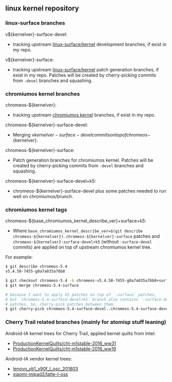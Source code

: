 ## linux kernel repository

### linux-surface branches

v${kernelver}-surface-devel:
- tracking upstream [linux-surface/kernel](linux-surface/kernel) development branches, if exist in my repo.

v${kernelver}-surface:
- tracking upstream [linux-surface/kernel](linux-surface/kernel) patch generation branches, if exist in my repo. Patches will be created by cherry-picking commits from `-devel` branches and squashing.

### chromiumos kernel branches

chromeos-${kernelver}:
- tracking upstream [chromiumos kernel](https://chromium.googlesource.com/chromiumos/third_party/kernel/) branches, if exist in my repo.

chromeos-${kernelver}-surface-devel:
- Merging v${kernelver}-surface-devel commits on top of chromeos-${kernelver}.

chromeos-${kernelver}-surface:
- Patch generation branches for chromiumos kernel. Patches will be created by cherry-picking commits from `-devel` branches and squashing.

chromeos-${kernelver}-surface-devel+k5:
- chromeos-${kernelver}-surface-devel plus some patches needed to run well on chromiumos/brunch.

### chromiumos kernel tags

chromeos-${base_chromiumos_kernel_describe_ver}+surface+k5:
- Where `base_chromiumos_kernel_describe_ver=$(git describe chromeos-${kernelver})`. `chromeos-${kernelver}-surface` patches and `chromeos-${kernelver}-surface-devel+k5` (without `-surface-devel` commits) are applied on top of upstream chromiumos kernel tree.

For example:
```bash
$ git describe chromeos-5.4
v5.4.58-7455-g0a7a035a76b8

$ git checkout chromeos-5.4 -b chromeos-v5.4.58-7455-g0a7a035a76b8+surface+k5
$ git merge chromeos-5.4-surface

# because I want to apply k5 patches on top of `-surface` patches,
# but `chromeos-5.4-surface-devel+k5` branch also contains `-surface-devel`
# patches. So, cherry-pick patches between them.
$ git cherry-pick chromeos-5.4-surface-devel..chromeos-5.4-surface-devel+k5
```

### Cherry Trail related branches (mainly for atomisp stuff leaning)

Android-IA kernel trees for Cherry Trail, applied kernel quilts from Intel:
- [ProductionKernelQuilts/cht-m1stable-2016_ww31](https://github.com/kitakar5525/linux-kernel/tree/ProductionKernelQuilts/cht-m1stable-2016_ww31)
- [ProductionKernelQuilts/cht-m1stable-2016_ww19](https://github.com/kitakar5525/linux-kernel/tree/ProductionKernelQuilts/cht-m1stable-2016_ww19)

Android-IA vendor kernel trees:
- [lenovo_yb1_x90f_l_osc_201803](https://github.com/kitakar5525/linux-kernel/tree/lenovo_yb1_x90f_l_osc_201803)
- [xiaomi-mipad2/latte-l-oss](https://github.com/kitakar5525/linux-kernel/tree/xiaomi-mipad2/latte-l-oss)
